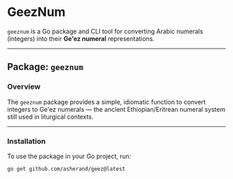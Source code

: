 # GeezNum

`geeznum` is a Go package and CLI tool for converting Arabic numerals (integers) into their **Ge'ez numeral** representations.

---

## Package: `geeznum`

### Overview

The `geeznum` package provides a simple, idiomatic function to convert integers to Geʽez numerals — the ancient Ethiopian/Eritrean numeral system still used in liturgical contexts.

---

### Installation

To use the package in your Go project, run:

```bash
go get github.com/asherand/geez@latest
```
